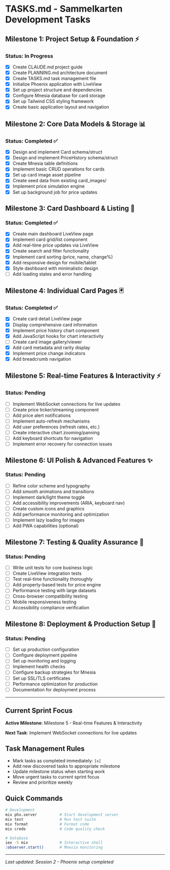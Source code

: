 # TASKS.md - Sammelkarten Development Tasks

## Milestone 1: Project Setup & Foundation ⚡
### Status: In Progress
- [x] Create CLAUDE.md project guide
- [x] Create PLANNING.md architecture document  
- [x] Create TASKS.md task management file
- [x] Initialize Phoenix application with LiveView
- [x] Set up project structure and dependencies
- [x] Configure Mnesia database for card storage
- [x] Set up Tailwind CSS styling framework
- [x] Create basic application layout and navigation

## Milestone 2: Core Data Models & Storage 📊
### Status: Completed ✅
- [x] Design and implement Card schema/struct
- [x] Design and implement PriceHistory schema/struct
- [x] Create Mnesia table definitions
- [x] Implement basic CRUD operations for cards
- [x] Set up card image asset pipeline
- [x] Create seed data from existing card_images/
- [x] Implement price simulation engine
- [x] Set up background job for price updates

## Milestone 3: Card Dashboard & Listing 🎯
### Status: Completed ✅
- [x] Create main dashboard LiveView page
- [x] Implement card grid/list component
- [x] Add real-time price updates via LiveView
- [x] Create search and filter functionality
- [x] Implement card sorting (price, name, change%)
- [x] Add responsive design for mobile/tablet
- [x] Style dashboard with minimalistic design
- [ ] Add loading states and error handling

## Milestone 4: Individual Card Pages 🃏
### Status: Completed ✅
- [x] Create card detail LiveView page
- [x] Display comprehensive card information
- [x] Implement price history chart component
- [x] Add JavaScript hooks for chart interactivity
- [ ] Create card image gallery/viewer
- [x] Add card metadata and rarity display
- [x] Implement price change indicators
- [x] Add breadcrumb navigation

## Milestone 5: Real-time Features & Interactivity ⚡
### Status: Pending
- [ ] Implement WebSocket connections for live updates
- [ ] Create price ticker/streaming component
- [ ] Add price alert notifications
- [ ] Implement auto-refresh mechanisms
- [ ] Add user preferences (refresh rates, etc.)
- [ ] Create interactive chart zooming/panning
- [ ] Add keyboard shortcuts for navigation
- [ ] Implement error recovery for connection issues

## Milestone 6: UI Polish & Advanced Features ✨
### Status: Pending
- [ ] Refine color scheme and typography
- [ ] Add smooth animations and transitions
- [ ] Implement dark/light theme toggle
- [ ] Add accessibility improvements (ARIA, keyboard nav)
- [ ] Create custom icons and graphics
- [ ] Add performance monitoring and optimization
- [ ] Implement lazy loading for images
- [ ] Add PWA capabilities (optional)

## Milestone 7: Testing & Quality Assurance 🧪
### Status: Pending
- [ ] Write unit tests for core business logic
- [ ] Create LiveView integration tests
- [ ] Test real-time functionality thoroughly
- [ ] Add property-based tests for price engine
- [ ] Performance testing with large datasets
- [ ] Cross-browser compatibility testing
- [ ] Mobile responsiveness testing
- [ ] Accessibility compliance verification

## Milestone 8: Deployment & Production Setup 🚀
### Status: Pending
- [ ] Set up production configuration
- [ ] Configure deployment pipeline
- [ ] Set up monitoring and logging
- [ ] Implement health checks
- [ ] Configure backup strategies for Mnesia
- [ ] Set up SSL/TLS certificates
- [ ] Performance optimization for production
- [ ] Documentation for deployment process

---

## Current Sprint Focus
**Active Milestone**: Milestone 5 - Real-time Features & Interactivity

**Next Task**: Implement WebSocket connections for live updates

## Task Management Rules
- Mark tasks as completed immediately: `[x]`
- Add new discovered tasks to appropriate milestone
- Update milestone status when starting work
- Move urgent tasks to current sprint focus
- Review and prioritize weekly

## Quick Commands
```bash
# Development
mix phx.server          # Start development server
mix test                # Run test suite
mix format              # Format code
mix credo               # Code quality check

# Database
iex -S mix              # Interactive shell
:observer.start()       # Mnesia monitoring
```

---

*Last updated: Session 2 - Phoenix setup completed*